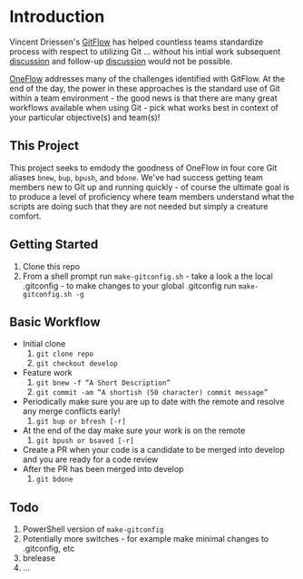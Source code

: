 # Introduction
Vincent Driessen's [GitFlow](http://nvie.com/posts/a-successful-git-branching-model/) has helped countless teams standardize process with respect to utilizing Git ... without his intial work subsequent [discussion](http://endoflineblog.com/gitflow-considered-harmful) and follow-up [discussion](http://endoflineblog.com/follow-up-to-gitflow-considered-harmful) would not be possible.

[OneFlow](http://endoflineblog.com/oneflow-a-git-branching-model-and-workflow) addresses many of the challenges identified with GitFlow.  At the end of the day, the power in these approaches is the standard use of Git within a team environment - the good news is that there are many great workflows available when using Git - pick what works best in context of your particular objective(s) and team(s)!

## This Project
This project seeks to emdody the goodness of OneFlow in four core Git aliases `bnew`, `bup`, `bpush`, and `bdone`.  We've had success getting team members new to Git up and running quickly - of course the ultimate goal is to produce a level of proficiency where team members understand what the scripts are doing such that they are not needed but simply a creature comfort.

## Getting Started
1.	Clone this repo
2.	From a shell prompt run `make-gitconfig.sh` - take a look a the local .gitconfig - to make changes to your global .gitconfig run `make-gitconfig.sh -g`

## Basic Workflow
* Initial clone
    1. `git clone repo`
    2. `git checkout develop`
* Feature work
    1. `git bnew -f “A Short Description”`
    2. `git commit -am “A shortish (50 character) commit message”`
* Periodically make sure you are up to date with the remote and resolve any merge conflicts early!
    1. `git bup or bfresh [-r]`
* At the end of the day make sure your work is on the remote
    1. `git bpush or bsaved [-r]`
* Create a PR when your code is a candidate to be merged into develop and you are ready for a code review
* After the PR has been merged into develop
    1. `git bdone`

## Todo
1. PowerShell version of `make-gitconfig`
2. Potentially more switches -  for example make minimal changes to .gitconfig, etc
3. brelease
4. ...
